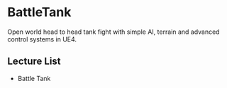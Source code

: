 # BattleTank
Open world head to head tank fight with simple AI, terrain and advanced control systems in UE4.

## Lecture List
* Battle Tank
